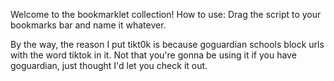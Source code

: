 Welcome to the bookmarklet collection!
How to use:
Drag the script to your bookmarks bar and name it whatever.

By the way, the reason I put tikt0k is because goguardian schools block urls with the word tiktok in it. 
Not that you're gonna be using it if you have goguardian, just thought I'd let you check it out.
